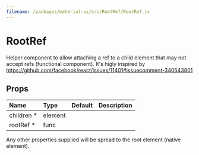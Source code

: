 ```yaml
---
filename: /packages/material-ui/src/RootRef/RootRef.js
---
```


<!--- This documentation is automatically generated, do not try to edit it. -->

# RootRef

Helper component to allow attaching a ref to a
child element that may not accept refs (functional component).
It's higly inspired by https://github.com/facebook/react/issues/11401#issuecomment-340543801

## Props

| Name | Type | Default | Description |
|:-----|:-----|:--------|:------------|
| <span class="prop-name required">children *</span> | <span class="prop-type">element |   |  |
| <span class="prop-name required">rootRef *</span> | <span class="prop-type">func |   |  |

Any other properties supplied will be spread to the root element (native element).

